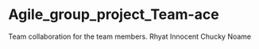 # Agile_group_project_Team-ace

Team collaboration for the team members.
Rhyat
Innocent
Chucky
Noame